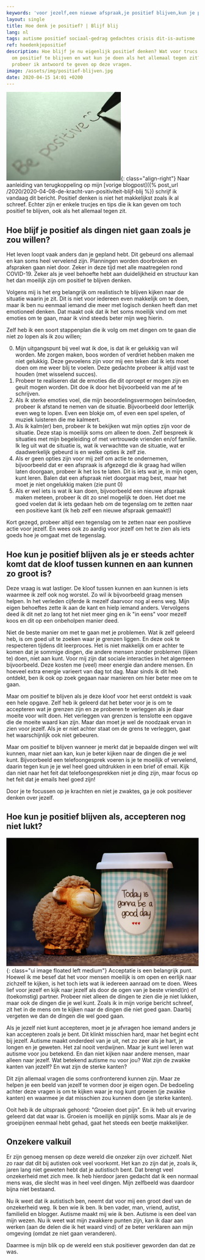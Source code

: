 ```yaml
---
keywords: 'voor jezelf,een nieuwe afspraak,je positief blijven,kun je positief,je wel kunt'
layout: single
title: Hoe denk je positief? | Blijf blij
lang: nl
tags: autisme positief sociaal-gedrag gedachtes crisis dit-is-autisme
ref: hoedenkjepositief
description: Hoe blijf je nu eigenlijk positief denken? Wat voor trucs gebruik ik
  om positief te blijven en wat kun je doen als het allemaal tegen zit? In dit blog
  probeer ik antwoord te geven op deze vragen.
image: /assets/img/positief-blijven.jpg
date: 2020-04-15 14:01 +0200
---
```

![Positief blijven denken](/assets/img/positief-blijven.jpg){: class="align-right"}
Naar aanleiding van terugkoppeling op mijn [vorige blogpost]({% post_url /2020/2020-04-08-de-kracht-van-positiviteit-blijf-blij %}) schrijf ik vandaag dit bericht. Positief denken is niet het makkelijkst zoals ik al schreef. Echter zijn er enkele trucjes en tips die ik kan geven om toch positief te blijven, ook als het allemaal tegen zit.

## Hoe blijf je positief als dingen niet gaan zoals je zou willen?

Het leven loopt vaak anders dan je gepland hebt. Dit gebeurd ons allemaal en kan soms heel vervelend zijn. Planningen worden doorbroken en afspraken gaan niet door. Zeker in deze tijd met alle maatregelen rond COVID-19. Zeker als je veel behoefte hebt aan duidelijkheid en structuur kan het dan moeilijk zijn om positief te blijven denken.

Volgens mij is het erg belangrijk om realistisch te blijven kijken naar de situatie waarin je zit. Dit is niet voor iedereen even makkelijk om te doen, maar ik ben nu eenmaal iemand die meer met logisch denken heeft dan met emotioneel denken. Dat maakt ook dat ik het soms moeilijk vind om met emoties om te gaan, maar ik vind steeds beter mijn weg hierin.

Zelf heb ik een soort stappenplan die ik volg om met dingen om te gaan die niet zo lopen als ik zou willen;

0. Mijn uitgangspunt bij veel wat ik doe, is dat ik er gelukkig van wil worden. Me zorgen maken, boos worden of verdriet hebben maken me niet gelukkig. Deze gevoelens zijn voor mij een teken dat ik iets moet doen om me weer blij te voelen. Deze gedachte probeer ik altijd vast te houden (met wisselend succes).
1. Probeer te realiseren dat de emoties die dit oproept er mogen zijn en geuit mogen worden. Dit doe ik door het bijvoorbeeld van me af te schrijven.
2. Als ik sterke emoties voel, die mijn beoordelingsvermogen beïnvloeden, probeer ik afstand te nemen van de situatie. Bijvoorbeeld door letterlijk even weg te lopen. Even een blokje om, of even een spel spelen, of muziek luisteren die me kalmeert.
3. Als ik kalm(er) ben, probeer ik te bekijken wat mijn opties zijn voor de situatie. Deze stap is moeilijk soms om alleen te doen. Zelf bespreek ik situaties met mijn begeleiding of met vertrouwde vrienden en/of familie. Ik leg uit wat de situatie is, wat ik verwachtte van de situatie, wat er daadwerkelijk gebeurd is en welke opties ik zelf zie.
4. Als er geen opties zijn voor mij zelf om actie te ondernemen, bijvoorbeeld dat er een afspraak is afgezegd die ik graag had willen laten doorgaan, probeer ik het los te laten. Dit is iets wat je, in mijn ogen, kunt leren. Balen dat een afspraak niet doorgaat mag best, maar het moet je niet ongelukkig maken (zie punt 0)
5. Als er wel iets is wat ik kan doen, bijvoorbeeld een nieuwe afspraak maken meteen, probeer ik dit zo snel mogelijk te doen. Het doet me goed voelen dat ik iets gedaan heb om de tegenslag om te zetten naar een positieve kant (ik heb zelf een nieuwe afspraak gemaakt!)

Kort gezegd, probeer altijd een tegenslag om te zetten naar een positieve actie voor jezelf. En wees ook zo aardig voor jezelf om het te zien als iets goeds hoe je omgaat met de tegenslag.

## Hoe kun je positief blijven als je er steeds achter komt dat de kloof tussen kunnen en aan kunnen zo groot is?

Deze vraag is wat lastiger. De kloof tussen kunnen en aan kunnen is iets waarmee ik zelf ook nog worstel. Zo wil ik bijvoorbeeld graag mensen helpen. In het verleden cijferde ik mezelf daarvoor nog al eens weg. Mijn eigen behoeftes zette ik aan de kant en hielp iemand anders. Vervolgens deed ik dit net zo lang tot het niet meer ging en ik "in eens" voor mezelf koos en dit op een onbeholpen manier deed.

Niet de beste manier om met te gaan met je problemen. Wat ik zelf geleerd heb, is om goed uit te zoeken waar je grenzen liggen. En deze ook te respecteren tijdens dit leerproces. Het is niet makkelijk om er achter te komen dat je sommige dingen, die andere mensen zonder problemen (lijken te) doen, niet aan kunt. Voor mij zijn dat sociale interacties in het algemeen bijvoorbeeld. Deze kosten me (veel) meer energie dan andere mensen. En hoeveel extra energie varieert van dag tot dag. Maar sinds ik dit heb ontdekt, ben ik ook op zoek gegaan naar manieren om hier beter mee om te gaan.

Maar om positief te blijven als je deze kloof voor het eerst ontdekt is vaak een hele opgave. Zelf heb ik geleerd dat het beter voor je is om te accepteren wat je grenzen zijn en ze proberen te verleggen als je daar moeite voor wilt doen. Het verleggen van grenzen is tenslotte een opgave die de moeite waard kan zijn. Maar dan moet je wel de noodzaak ervan in zien voor jezelf. Als je er niet achter staat om de grens te verleggen, gaat het waarschijnlijk ook niet gebeuren.

Maar om positief te blijven wanneer je merkt dat je bepaalde dingen wel wilt kunnen, maar niet aan kan, kun je beter kijken naar de dingen die je wel kunt. Bijvoorbeeld een telefoongesprek voeren is je te moeilijk of vervelend, daarin tegen kun je je wel heel goed uitdrukken in een brief of email. Kijk dan niet naar het feit dat telefoongesprekken niet je ding zijn, maar focus op het feit dat je emails heel goed zijn!

Door je te focussen op je krachten en niet je zwaktes, ga je ook positiever denken over jezelf.

## Hoe kun je positief blijven als, accepteren nog niet lukt?
![Positief blijven](/assets/img/positief-zijn-en-positief-blijven.jpg){: class="ui image floated left medium"}
Acceptatie is een belangrijk punt. Hoewel ik me besef dat het voor mensen moeilijk is om open en eerlijk naar zichzelf te kijken, is het toch iets wat ik iedereen aanraad om te doen. Wees lief voor jezelf en kijk naar jezelf als door de ogen van je beste vriend(in) of (toekomstig) partner. Probeer niet alleen de dingen te zien die je niet lukken, maar ook de dingen die je wel kunt. Zoals ik in mijn vorige bericht schreef, zit het in de mens om te kijken naar de dingen die niet goed gaan. Daarbij vergeten we dan de dingen die wel goed gaan.

Als je jezelf niet kunt accepteren, moet je je afvragen hoe iemand anders je kan accepteren zoals je bent. Dit klinkt misschien hard, maar het begint echt bij jezelf. Autisme maakt onderdeel van je uit, net zo zeer als je hart, je longen en je geweten. Het zal nooit verdwijnen. Maar je kunt wel leren wat autisme voor jou betekend. En dan niet kijken naar andere mensen, maar alleen naar jezelf. Wat betekend autisme nu voor jou? Wat zijn de zwakke kanten van jezelf? En wat zijn de sterke kanten?

Dit zijn allemaal vragen die soms confronterend kunnen zijn. Maar ze helpen je een beeld van jezelf te vormen door je eigen ogen. De bedoeling achter deze vragen is om te kijken waar je nog kunt groeien (je zwakke kanten) en waarmee je dat misschien zou kunnen doen (je sterke kanten).

Ooit heb ik de uitspraak gehoord: "Groeien doet pijn". En ik heb uit ervaring geleerd dat dat waar is. Groeien is moeilijk en pijnlijk soms. Maar als je de groeipijnen eenmaal hebt gehad, gaat het steeds een beetje makkelijker.

## Onzekere valkuil

Er zijn genoeg mensen op deze wereld die onzeker zijn over zichzelf. Niet zo raar dat dit bij autisten ook veel voorkomt. Het kan zo zijn dat je, zoals ik, jaren lang niet geweten hebt dat je autistisch bent. Dat brengt veel onzekerheid met zich mee. Ik heb hierdoor jaren gedacht dat ik een normaal mens was, die slecht was in heel veel dingen. Mijn zelfbeeld was daardoor bijna niet bestaand.

Nu ik weet dat ik autistisch ben, neemt dat voor mij een groot deel van de onzekerheid weg. Ik ben wie ik ben. Ik ben vader, man, vriend, autist, familielid en blogger. Autisme maakt mij wie ik ben. Autisme is een deel van mijn wezen. Nu ik weet wat mijn zwakkere punten zijn, kan ik daar aan werken (aan de delen die ik het waard vind) of ze beter verklaren aan mijn omgeving (omdat ze niet gaan veranderen).

Daarmee is mijn blik op de wereld een stuk positiever geworden dan dat ze was.
